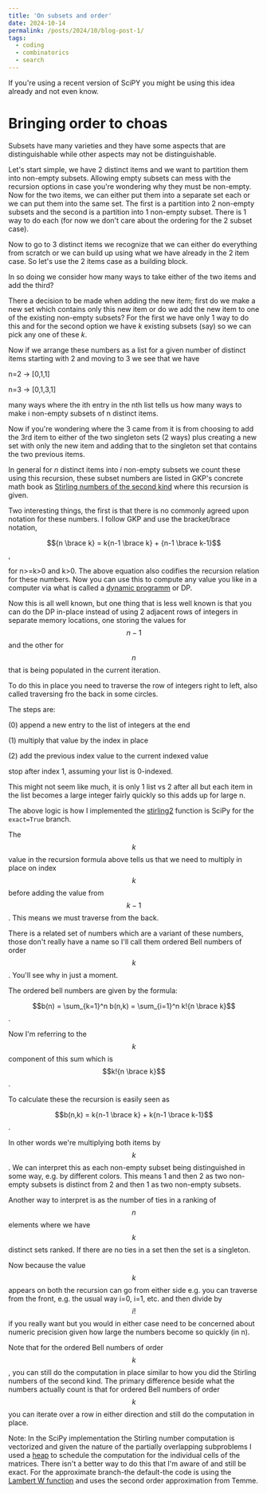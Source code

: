```yaml
---
title: 'On subsets and order'
date: 2024-10-14
permalink: /posts/2024/10/blog-post-1/
tags:
  - coding
  - combinatorics
  - search
---
```


If you're using a recent version of SciPY
you might be using this idea already and not even know.

Bringing order to choas
======

Subsets have many varieties and they have some aspects that are distinguishable
while other aspects may not be distinguishable.

Let's start simple, we have 2 distinct items and we want to partition them into
non-empty subsets. Allowing empty subsets can mess with the recursion options
in case you're wondering why they must be non-empty. Now for the two items, we
can either put them into a separate set each or we can put them into the same
set. The first is a partition into 2 non-empty subsets and the second is a partition
into 1 non-empty subset. There is 1 way to do each (for now we don't care about
the ordering for the 2 subset case).

Now to go to 3 distinct items we recognize that we can either do everything from
scratch or we can build up using what we have already in the 2 item case. So let's
use the 2 items case as a building block.

In so doing we consider how many ways to take either of the two items and add
the third?

There a decision to be made when adding the new item; first do we make a
new set which contains only this new item or do we add the new item to one of
the existing non-empty subsets? For the first we have only 1 way to do this and
for the second option we have $k$ existing subsets (say) so we can pick any one
of these $k$.

Now if we arrange these numbers as a list for a given number of distinct items
starting with 2 and moving to 3 we see that we have

n=2 -> [0,1,1]

n=3 -> [0,1,3,1]

many ways where the ith entry in the nth list tells us how many ways to make
i non-empty subsets of n distinct items.

Now if you're wondering where the 3 came from it is from choosing to add the
3rd item to either of the two singleton sets (2 ways) plus creating a new set
with only the new item and adding that to the singleton set that contains the
two previous items.

In general for $n$ distinct items into $i$ non-empty subsets we count these
using this recursion, these subset numbers are listed in GKP's concrete math
book as [Stirling numbers of the second kind](https://en.wikipedia.org/wiki/Stirling_numbers_of_the_second_kind) where this recursion is given.

Two interesting things, the first is that there is no commonly agreed upon
notation for these numbers. I follow GKP and use the bracket/brace notation,

$${n \brace k} = k{n-1 \brace k} + {n-1 \brace k-1}$$,

for n>=k>0 and k>0. The above equation also codifies the recursion relation for
these numbers. Now you can use this to compute any value you like in a computer
via what is called a [dynamic programm](https://en.wikipedia.org/wiki/Dynamic_programming)
or DP.

Now this is all well known, but one thing that is less well known is that you
can do the DP in-place instead of using 2 adjacent rows of integers in separate
memory locations, one storing the values for $$n-1$$ and the other for $$n$$ that
is being populated in the current iteration.

To do this in place you need to traverse the row of integers right to left, also
called traversing fro the back in some circles.

The steps are:

(0) append a new entry to the list of integers at the end

(1) multiply that value by the index in place

(2) add the previous index value to the current indexed value

stop after index 1, assuming your list is 0-indexed.

This might not seem like much, it is only 1 list vs 2 after all but each item
in the list becomes a large integer fairly quickly so this adds up for large n.

The above logic is how I implemented the [stirling2](https://docs.scipy.org/doc/scipy/reference/generated/scipy.special.stirling2.html) function is SciPy for the
`exact=True` branch.

The $$k$$ value in the recursion formula above tells us that we need to multiply
in place on index $$k$$ before adding the value from $$k-1$$. This means we must
traverse from the back.

There is a related set of numbers which are a variant of these numbers, those
don't really have a name so I'll call them ordered Bell numbers of order $$k$$.
You'll see why in just a moment.

The ordered bell numbers are given by the formula:

$$b(n) = \sum_{k=1}^n b(n,k) = \sum_{i=1}^n k!{n \brace k}$$.

Now I'm referring to the $$k$$ component of this sum which is
$$k!{n \brace k}$$.

To calculate these the recursion is easily seen as

$$b(n,k) = k{n-1 \brace k} + k{n-1 \brace k-1}$$.

In other words we're multiplying both items by $$k$$.
We can interpret this as each non-empty subset being distinguished in some way,
e.g. by different colors. This means 1 and then 2 as two non-empty subsets is
distinct from 2 and then 1 as two non-empty subsets.

Another way to interpret is as the number of ties in a ranking of $$n$$ elements
where we have $$k$$ distinct sets ranked. If there are no ties in a set then the
set is a singleton.

Now because the value $$k$$ appears on both the recursion can go from either side
e.g. you can traverse from the front, e.g. the usual way i=0, i=1, etc. and then
divide by $$i!$$ if you really want but you would in either case need to be concerned
about numeric precision given how large the numbers become so quickly (in n).

Note that for the ordered Bell numbers of order $$k$$, you can still do the computation
in place similar to how you did the Stirling numbers of the second kind. The
primary difference beside what the numbers actually count is that for
ordered Bell numbers of order $$k$$ you can iterate over a row in either direction
and still do the computation in place.

Note: In the SciPy implementation the Stirling number computation is vectorized
and given the nature of the partially overlapping subproblems I used a [heap](https://en.wikipedia.org/wiki/Heap_(data_structure)) to
schedule the computation for the individual cells of the matrices. There isn't
a better way to do this that I'm aware of and still be exact.
For the approximate branch-the default-the code is using the [Lambert W function](https://en.wikipedia.org/wiki/Lambert_W_function) and uses the second order approximation from Temme.
